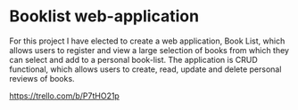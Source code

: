 # Booklist web-application 


For this project I have elected to create a web application, Book List, which allows users to register and view a large selection of books from which they can select and add to a personal book-list. The application is CRUD functional, which allows users to create, read, update and delete personal reviews of books.



https://trello.com/b/P7tHO21p

